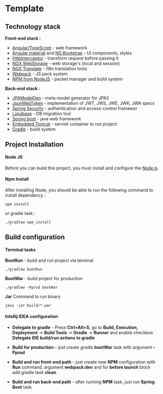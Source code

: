 # Template

## Technology stack
**Front-end stack :**
 - [Angular/TypeScript][] - web framework
 - [Angular material][] and [NG Bootstrap][] - UI components, styles
 - [HttpInterceptor][] - transform request before passing it
 - [NGX WebStorage][] - web storage's (local and session)
 - [NGX Translate][] - i18n translation tools
 - [Webpack][] - JS pack system
 - [NPM from NodeJS][Node.js] - packet manager and build system
 
 **Back-end stack :**
 - [JPAModelGen][] - meta-model generator for JPA2
 - [JsonWebToken][] - implementation of JWT, JWS, JWE, JWK, JWA specs
 - [Spring Security][] - authentication and access-control framewor
 - [Liquibase][] - DB migration tool
 - [Spring boot][] - java web framework
 - [Embedded Tomcat][] - servlet container to run project
 - [Gradle][] - build system

## Project Installation
#### Node JS

Before you can build this project, you must install and configure the [Node.js][]

#### Npm Install

After installing Node, you should be able to run the following command to install dependency :

    npm install

or gradle task :

    ./gradlew npm_install

## Build configuration
#### Terminal tasks

**BootRun** - build and run project via terminal

    ./gradlew bootRun

**BootWar** - build project for production

    ./gradlew -Pprod bootWar

**Jar** Command to run binary

    java -jar build/*.war

#### Intellij IDEA configuration

 - **Delegate to gradle** - 
 Press **Ctrl+Alt+S**, go to **Build, Execution, Deployment** -> **Build Tools** -> **Gradle** -> **Runner**
 and enable checkbox **Delegate IDE build/run actions to gradle**

 - **Build for production** - 
 just create gradle **bootWar** task with argument **-Pprod**

 - **Build and run front-end path** - 
 just create new **NPM** configuration with **Run** command, argument **webpack:dev** 
 and for **before launch** block add gradle task **clean**

 - **Build and run back-end path** - 
 after running **NPM** task, just run **Spring Boot** task

[Angular/TypeScript]: https://angular.io/
[Angular material]: https://material.angular.io/
[NG Bootstrap]: https://github.com/ng-bootstrap/ng-bootstrap
[NGX Translate]: https://github.com/ngx-translate
[NGX WebStorage]: https://www.npmjs.com/package/ngx-webstorage
[HttpInterceptor]: https://angular.io/api/common/http/HttpInterceptor

[JsonWebToken]: https://github.com/jwtk/jjwt
[Spring Security]: https://spring.io/projects/spring-security
[Spring boot]: https://spring.io/
[JPAModelGen]: https://docs.jboss.org/hibernate/jpamodelgen/1.0/reference/en-US/html_single
[Liquibase]: https://www.liquibase.org/
[Embedded Tomcat]: http://tomcat.apache.org/
[Gradle]: https://gradle.org/

[Node.js]: https://nodejs.org/
[Webpack]: https://webpack.github.io/
